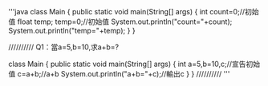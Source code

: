 '''java
class Main {
  public static void main(String[] args) {
    int count=0;//初始值
    float temp;
    temp=0;//初始值
    System.out.println("count="+count);
    System.out.println("temp="+temp);
  }
}

//////////
Q1：當a=5,b=10,求a+b=?

class Main {
  public static void main(String[] args) {
    int a=5,b=10,c;//宣告初始值
    c=a+b;//a+b
    System.out.println("a+b="+c);//輸出c
  }
}
//////////
'''
